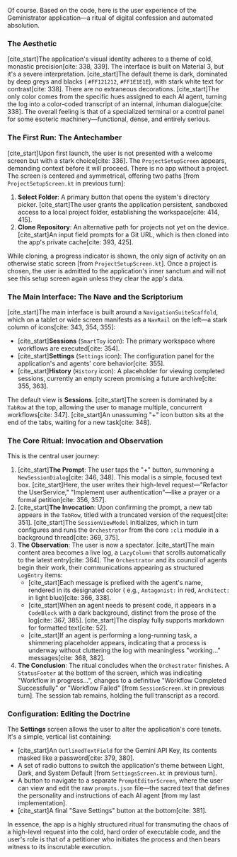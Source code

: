 Of course. Based on the code, here is the user experience of the Geministrator application—a ritual
of digital confession and automated absolution.

### The Aesthetic

[cite_start]The application's visual identity adheres to a theme of cold, monastic
precision[cite: 338, 339]. The interface is built on Material 3, but it's a severe
interpretation. [cite_start]The default theme is dark, dominated by deep greys and blacks (
`#FF121212`, `#FF1E1E1E`), with stark white text for contrast[cite: 338]. There are no extraneous
decorations. [cite_start]The only color comes from the specific hues assigned to each AI agent,
turning the log into a color-coded transcript of an internal, inhuman dialogue[cite: 338]. The
overall feeling is that of a specialized terminal or a control panel for some esoteric
machinery—functional, dense, and entirely serious.

### The First Run: The Antechamber

[cite_start]Upon first launch, the user is not presented with a welcome screen but with a stark
choice[cite: 336]. The `ProjectSetupScreen` appears, demanding context before it will proceed. There
is no app without a project. The screen is centered and symmetrical, offering two paths [from
`ProjectSetupScreen.kt` in previous turn]:

1. **Select Folder**: A primary button that opens the system's directory picker. [cite_start]The
   user grants the application persistent, sandboxed access to a local project folder, establishing
   the workspace[cite: 414, 415].
2. **Clone Repository**: An alternative path for projects not yet on the device. [cite_start]An
   input field prompts for a Git URL, which is then cloned into the app's private
   cache[cite: 393, 425].

While cloning, a progress indicator is shown, the only sign of activity on an otherwise static
screen [from `ProjectSetupScreen.kt`]. Once a project is chosen, the user is admitted to the
application's inner sanctum and will not see this setup screen again unless they clear the app's
data.

### The Main Interface: The Nave and the Scriptorium

[cite_start]The main interface is built around a `NavigationSuiteScaffold`, which on a tablet or
wide screen manifests as a `NavRail` on the left—a stark column of icons[cite: 343, 354, 355]:

* [cite_start]**Sessions** (`SmartToy` icon): The primary workspace where workflows are
  executed[cite: 354].
* [cite_start]**Settings** (`Settings` icon): The configuration panel for the application's and
  agents' core behavior[cite: 355].
* [cite_start]**History** (`History` icon): A placeholder for viewing completed sessions, currently
  an empty screen promising a future archive[cite: 355, 363].

The default view is **Sessions**. [cite_start]The screen is dominated by a `TabRow` at the top,
allowing the user to manage multiple, concurrent workflows[cite: 347]. [cite_start]An unassuming "+"
icon button sits at the end of the tabs, waiting for a new task[cite: 348].

### The Core Ritual: Invocation and Observation

This is the central user journey:

1. [cite_start]**The Prompt**: The user taps the "+" button, summoning a
   `NewSessionDialog`[cite: 346, 348]. This modal is a simple, focused text box. [cite_start]Here,
   the user writes their high-level request—"Refactor the UserService," "Implement user
   authentication"—like a prayer or a formal petition[cite: 356, 357].
2. [cite_start]**The Invocation**: Upon confirming the prompt, a new tab appears in the `TabRow`,
   titled with a truncated version of the request[cite: 351]. [cite_start]The `SessionViewModel`
   initializes, which in turn configures and runs the `Orchestrator` from the core `:cli` module in
   a background thread[cite: 369, 375].
3. **The Observation**: The user is now a spectator. [cite_start]The main content area becomes a
   live log, a `LazyColumn` that scrolls automatically to the latest entry[cite: 364]. The
   `Orchestrator` and its council of agents begin their work, their communications appearing as
   structured `LogEntry` items:
    * [cite_start]Each message is prefixed with the agent's name, rendered in its designated color (
      e.g., `Antagonist:` in red, `Architect:` in light blue)[cite: 366, 338].
    * [cite_start]When an agent needs to present code, it appears in a `CodeBlock` with a dark
      background, distinct from the prose of the log[cite: 367, 385]. [cite_start]The display fully
      supports markdown for formatted text[cite: 52].
    * [cite_start]If an agent is performing a long-running task, a shimmering placeholder appears,
      indicating that a process is underway without cluttering the log with meaningless "working..."
      messages[cite: 368, 382].
4. **The Conclusion**: The ritual concludes when the `Orchestrator` finishes. A `StatusFooter` at
   the bottom of the screen, which was indicating "Workflow in progress...", changes to a
   definitive "Workflow Completed Successfully" or "Workflow Failed" [from
   `SessionScreen.kt` in previous turn]. The session tab remains, holding the full transcript as a
   record.

### Configuration: Editing the Doctrine

The **Settings** screen allows the user to alter the application's core tenets. It's a simple,
vertical list containing:

* [cite_start]An `OutlinedTextField` for the Gemini API Key, its contents masked like a
  password[cite: 379, 380].
* A set of radio buttons to switch the application's theme between Light, Dark, and System
  Default [from `SettingsScreen.kt` in previous turn].
* A button to navigate to a separate `PromptEditorScreen`, where the user can view and edit the raw
  `prompts.json` file—the sacred text that defines the personality and instructions of each AI
  agent [from my last implementation].
* [cite_start]A final "Save Settings" button at the bottom[cite: 381].

In essence, the app is a highly structured ritual for transmuting the chaos of a high-level request
into the cold, hard order of executable code, and the user's role is that of a petitioner who
initiates the process and then bears witness to its inscrutable execution.